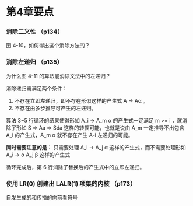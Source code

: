 # 第4章要点

### 消除二义性 （p134）

图 4-10，如何得出这个消除方法的？

### 消除左递归 （p135）

为什么图 4-11 的算法能消除文法中的左递归？

消除递归需满足两个条件：

1. 不存在立即左递归，即不存在形似这样的产生式 A -> Aα 。
2. 不存在由多步推导可产生的左递归。

算法 3~5 行循环的结果使得形如 A_i -> A_m α 的产生式一定满足 m >= i ，就消除了形如 S => Aa => Sda 这样的转换可能，也就是说由 A_m 一定推导不出包含 A_i 的产生式，A_m α 就不存在产生 A-i 左递归的可能。

**同时需要注意的是：** 只需要处理 A_i -> A_j α 这样的产生式，而不需要处理形如 A_i -> α A_j β 这样的产生式

循环完成后，第 6 行消除了替换后的产生式中的立即左递归。

### 使用 LR(0) 创建出 LALR(1) 项集的内核 （p173）

自发生成的和传播的向前看符号

